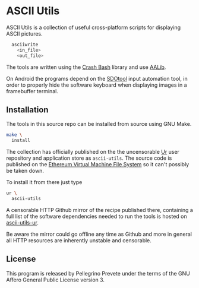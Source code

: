 [comment]: <> (SPDX-License-Identifier: AGPL-3.0)

[comment]: <> (-------------------------------------------------------------)
[comment]: <> (Copyright © 2024, 2025  Pellegrino Prevete)
[comment]: <> (All rights reserved)
[comment]: <> (-------------------------------------------------------------)

[comment]: <> (This program is free software: you can redistribute)
[comment]: <> (it and/or modify it under the terms of the GNU Affero)
[comment]: <> (General Public License as published by the Free)
[comment]: <> (Software Foundation, either version 3 of the License.)

[comment]: <> (This program is distributed in the hope that it will be useful,)
[comment]: <> (but WITHOUT ANY WARRANTY; without even the implied warranty of)
[comment]: <> (MERCHANTABILITY or FITNESS FOR A PARTICULAR PURPOSE. See the)
[comment]: <> (GNU Affero General Public License for more details.)

[comment]: <> (You should have received a copy of the GNU Affero General Public)
[comment]: <> (License along with this program.)
[comment]: <> (If not, see <https://www.gnu.org/licenses/>.)

# ASCII Utils

ASCII Utils is a collection of useful
cross-platform scripts for displaying
ASCII pictures.

```bash
  asciiwrite
    <in_file>
    <out_file>
```

The tools are written using the
[Crash Bash](
  https://github.com/themartiancompany/crash-bash)
library and use
[AALib](
  https://aa-project.sourceforge.net/aalib).

On Android the programs depend on
the
[SDOtool](
  https://github.com/themartiancompany/sdotool)
input automation tool, in order to properly
hide the software keyboard when displaying images
in a framebuffer terminal.

## Installation

The tools in this source repo
can be installed from source using GNU Make.

```bash
make \
  install
```

The collection has officially published on the
the uncensorable
[Ur](
  https://github.com/themartiancompany/ur)
user repository and application store as
`ascii-utils`.
The source code is published on the
[Ethereum Virtual Machine File System](
  https://github.com/themartiancompany/evmfs)
so it can't possibly be taken down.

To install it from there just type

```bash
ur \
  ascii-utils
```

A censorable HTTP Github mirror of the recipe published there,
containing a full list of the software dependencies needed to run the
tools is hosted on
[ascii-utils-ur](
  https://github.com/themartiancompany/ascii-utils-ur).

Be aware the mirror could go offline any time as Github and more
in general all HTTP resources are inherently unstable and censorable.

## License

This program is released by Pellegrino Prevete under the terms
of the GNU Affero General Public License version 3.
